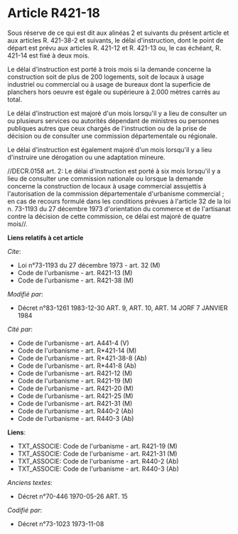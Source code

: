 # Article R421-18

Sous réserve de ce qui est dit aux alinéas 2 et suivants du présent article et aux articles R. 421-38-2 et suivants, le délai
d'instruction, dont le point de départ est prévu aux articles R. 421-12 et R. 421-13 ou, le cas échéant, R. 421-14 est fixé à
deux mois.

Le délai d'instruction est porté à trois mois si la demande concerne la construction soit de plus de 200 logements, soit de
locaux à usage industriel ou commercial ou à usage de bureaux dont la superficie de planchers hors oeuvre est égale ou
supérieure à 2.000 mètres carrés au total.

Le délai d'instruction est majoré d'un mois lorsqu'il y a lieu de consulter un ou plusieurs services ou autorités dépendant
de ministres ou personnes publiques autres que ceux chargés de l'instruction ou de la prise de décision ou de consulter une
commission départementale ou régionale.

Le délai d'instruction est également majoré d'un mois lorsqu'il y a lieu d'instruire une dérogation ou une adaptation
mineure.

//DECR.0158 art. 2: Le délai d'instruction est porté à six mois lorsqu'il y a lieu de consulter une commission nationale ou
lorsque la demande concerne la construction de locaux à usage commercial assujettis à l'autorisation de la commission
départementale d'urbanisme commercial ; en cas de recours formulé dans les conditions prévues à l'article 32 de la loi n.
73-1193 du 27 décembre 1973 d'orientation du commerce et de l'artisanat contre la décision de cette commission, ce délai est
majoré de quatre mois//.

**Liens relatifs à cet article**

_Cite_:

  - Loi n°73-1193 du 27 décembre 1973 - art. 32 (M)
  - Code de l'urbanisme - art. R421-13 (M)
  - Code de l'urbanisme - art. R421-38 (M)

_Modifié par_:

  - Décret n°83-1261 1983-12-30 ART. 9, ART. 10, ART. 14 JORF 7 JANVIER 1984

_Cité par_:

  - Code de l'urbanisme - art. A441-4 (V)
  - Code de l'urbanisme - art. R*421-14 (M)
  - Code de l'urbanisme - art. R*421-38-8 (Ab)
  - Code de l'urbanisme - art. R*441-8 (Ab)
  - Code de l'urbanisme - art. R421-12 (M)
  - Code de l'urbanisme - art. R421-19 (M)
  - Code de l'urbanisme - art. R421-20 (M)
  - Code de l'urbanisme - art. R421-25 (M)
  - Code de l'urbanisme - art. R421-31 (M)
  - Code de l'urbanisme - art. R440-2 (Ab)
  - Code de l'urbanisme - art. R440-3 (Ab)

**Liens**:

  - TXT_ASSOCIE: Code de l'urbanisme - art. R421-19 (M)
  - TXT_ASSOCIE: Code de l'urbanisme - art. R421-31 (M)
  - TXT_ASSOCIE: Code de l'urbanisme - art. R440-2 (Ab)
  - TXT_ASSOCIE: Code de l'urbanisme - art. R440-3 (Ab)

_Anciens textes_:

  - Décret n°70-446 1970-05-26 ART. 15

_Codifié par_:

  - Décret n°73-1023 1973-11-08
